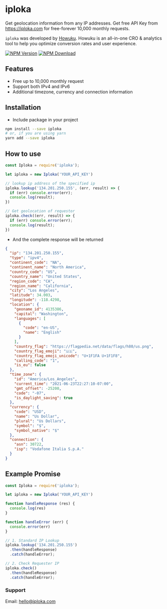 # iploka

Get geolocation information from any IP addresses. Get free API Key from https://iploka.com for free-forever 10,000 monthly requests.

`iploka` was developed by [Howuku](https://howuku.com). Howuku is an all-in-one CRO & analytics tool to help you optimize conversion rates and user experience.

[![NPM Version](https://img.shields.io/npm/v/geo-from-ip.svg)](https://www.npmjs.com/package/iploka) [![NPM Download](https://img.shields.io/npm/dm/iploka.svg)](https://www.npmjs.com/package/iploka)

## Features

- Free up to 10,000 monthly request
- Support both IPv4 and IPv6
- Additional timezone, currency and connection information

## Installation

- Include package in your project

```sh
npm install --save iploka
# or, if you are using yarn
yarn add --save iploka
```

## How to use

```javascript
const Iploka = require('iploka');

let iploka = new Iploka('YOUR_API_KEY')

// lookup ip address of the specified ip
iploka.lookup('134.201.250.155', (err, result) => {
  if (err) console.error(err);
  console.log(result);
})

// Get geolocation of requestor
iploka.check((err, result) => {
  if (err) console.error(err);
  console.log(result);
})
```

- And the complete response will be returned

```json
{
  "ip": "134.201.250.155",
  "type": "ipv4",
  "continent_code": "NA",
  "continent_name": "North America",
  "country_code": "US",
  "country_name": "United States",
  "region_code": "CA",
  "region_name": "California",
  "city": "Los Angeles",
  "latitude": 34.003,
  "longitude": -118.4298,
  "location": {
    "geoname_id": 4135386,
    "capital": "Washington",
    "languages": [
      {
        "code": "en-US",
        "name": "English"
      }
    ],
    "country_flag": "https://flagpedia.net/data/flags/h80/us.png",
    "country_flag_emoji": "🇺🇸",
    "country_flag_emoji_unicode": "U+1F1FA U+1F1F8",
    "calling_code": "1",
    "is_eu": false
  },
  "time_zone": {
    "id": "America/Los_Angeles",
    "current_time": "2021-06-23T22:27:10-07:00",
    "gmt_offset": -25200,
    "code": "-07",
    "is_daylight_saving": true
  },
  "currency": {
    "code": "USD",
    "name": "Us Dollar",
    "plural": "Us Dollars",
    "symbol": "$",
    "symbol_native": "$"
  },
  "connection": {
    "asn": 30722,
    "isp": "Vodafone Italia S.p.A."
  }
}
```

## Example Promise

```javascript
const Iploka = require('iploka');

let iploka = new Iploka('YOUR_API_KEY')

function handleResponse (res) {
  console.log(res)
}

function handleError (err) {
  console.error(err)
}

// 1. Standard IP Lookup
iploka.lookup('134.201.250.155')
  .then(handleResponse)
  .catch(handleError);

// 2. Check Requester IP
iploka.check()
  .then(handleResponse)
  .catch(handleError);
```

### Support

Email: hello@iploka.com
